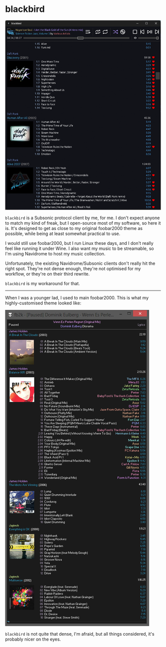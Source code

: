 # blackbird

![blackbird as of 2025-10-06](./docs/2025-10-06.png)

`blackbird` is a Subsonic protocol client by me, for me. I don't expect anyone to match my kind of freak, but I open-source most of my software, so here it is. It's designed to get as close to my original foobar2000 theme as possible, while being at least somewhat practical to use.

I would still use foobar2000, but I run Linux these days, and I don't really feel like running it under Wine. I also want my music to be streamable, so I'm using Navidrome to host my music collection.

Unfortunately, the existing Navidrome/Subsonic clients don't really hit the right spot. They're not dense enough, they're not optimised for my workflow, or they're on their third rewrite.

`blackbird` is my workaround for that.

---

When I was a younger lad, I used to main foobar2000. This is what my highly-customised theme looked like:

![foobar2000 theme](./docs/fb2k.png)

`blackbird` is not quite that dense, I'm afraid, but all things considered, it's probably nicer on the eyes.
